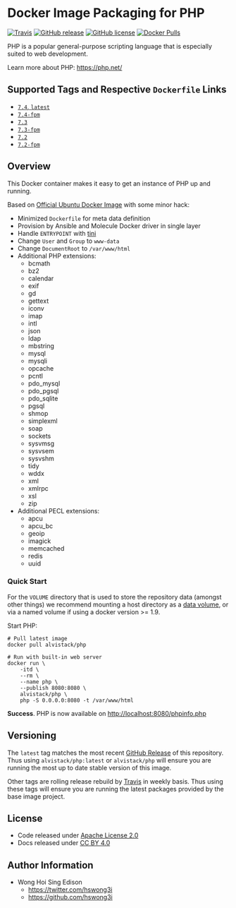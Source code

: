 # Docker Image Packaging for PHP

[![Travis](https://img.shields.io/travis/alvistack/docker-php.svg)](https://travis-ci.org/alvistack/docker-php)
[![GitHub release](https://img.shields.io/github/release/alvistack/docker-php.svg)](https://github.com/alvistack/docker-php/releases)
[![GitHub license](https://img.shields.io/github/license/alvistack/docker-php.svg)](https://github.com/alvistack/docker-php/blob/master/LICENSE)
[![Docker Pulls](https://img.shields.io/docker/pulls/alvistack/php.svg)](https://hub.docker.com/r/alvistack/php/)

PHP is a popular general-purpose scripting language that is especially suited to web development.

Learn more about PHP: <https://php.net/>

## Supported Tags and Respective `Dockerfile` Links

  - [`7.4`, `latest`](https://github.com/alvistack/docker-php/blob/master/molecule/7.4/Dockerfile.j2)
  - [`7.4-fpm`](https://github.com/alvistack/docker-php/blob/master/molecule/7.4-fpm/Dockerfile.j2)
  - [`7.3`](https://github.com/alvistack/docker-php/blob/master/molecule/7.3/Dockerfile.j2)
  - [`7.3-fpm`](https://github.com/alvistack/docker-php/blob/master/molecule/7.3-fpm/Dockerfile.j2)
  - [`7.2`](https://github.com/alvistack/docker-php/blob/master/molecule/7.2/Dockerfile.j2)
  - [`7.2-fpm`](https://github.com/alvistack/docker-php/blob/master/molecule/7.2-fpm/Dockerfile.j2)

## Overview

This Docker container makes it easy to get an instance of PHP up and running.

Based on [Official Ubuntu Docker Image](https://hub.docker.com/_/ubuntu/) with some minor hack:

  - Minimized `Dockerfile` for meta data definition
  - Provision by Ansible and Molecule Docker driver in single layer
  - Handle `ENTRYPOINT` with [tini](https://github.com/krallin/tini)
  - Change `User` and `Group` to `www-data`
  - Change `DocumentRoot` to `/var/www/html`
  - Additional PHP extensions:
      - bcmath
      - bz2
      - calendar
      - exif
      - gd
      - gettext
      - iconv
      - imap
      - intl
      - json
      - ldap
      - mbstring
      - mysql
      - mysqli
      - opcache
      - pcntl
      - pdo\_mysql
      - pdo\_pgsql
      - pdo\_sqlite
      - pgsql
      - shmop
      - simplexml
      - soap
      - sockets
      - sysvmsg
      - sysvsem
      - sysvshm
      - tidy
      - wddx
      - xml
      - xmlrpc
      - xsl
      - zip
  - Additional PECL extensions:
      - apcu
      - apcu\_bc
      - geoip
      - imagick
      - memcached
      - redis
      - uuid

### Quick Start

For the `VOLUME` directory that is used to store the repository data (amongst other things) we recommend mounting a host directory as a [data volume](https://docs.docker.com/engine/tutorials/dockervolumes/#/data-volumes), or via a named volume if using a docker version \>= 1.9.

Start PHP:

    # Pull latest image
    docker pull alvistack/php
    
    # Run with built-in web server
    docker run \
        -itd \
        --rm \
        --name php \
        --publish 8080:8080 \
        alvistack/php \
        php -S 0.0.0.0:8080 -t /var/www/html

**Success**. PHP is now available on <http://localhost:8080/phpinfo.php>

## Versioning

The `latest` tag matches the most recent [GitHub Release](https://github.com/alvistack/docker-php/releases) of this repository. Thus using `alvistack/php:latest` or `alvistack/php` will ensure you are running the most up to date stable version of this image.

Other tags are rolling release rebuild by [Travis](https://travis-ci.org/alvistack/docker-php) in weekly basis. Thus using these tags will ensure you are running the latest packages provided by the base image project.

## License

  - Code released under [Apache License 2.0](LICENSE)
  - Docs released under [CC BY 4.0](http://creativecommons.org/licenses/by/4.0/)

## Author Information

  - Wong Hoi Sing Edison
      - <https://twitter.com/hswong3i>
      - <https://github.com/hswong3i>
